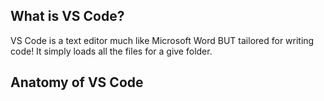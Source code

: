 ## What is VS Code?

VS Code is a text editor much like Microsoft Word BUT tailored for writing code! It simply loads all the files for a give folder.
## Anatomy of VS Code